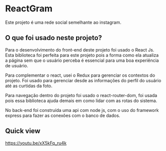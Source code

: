 
# ReactGram

Este projeto é uma rede social semelhante ao instagram.

## O que foi usado neste projeto?

Para o desenvolvimento do front-end deste projeto foi usado o React Js. Esta biblioteca foi perfeita para este projeto pois a forma como ela atualiza a página sem que o usuário perceba é essencial para uma boa experiência de usuário.

Para complementar o react, usei o Redux para gerenciar os contextos do projeto. Foi usado para gerenciar desde as informações do perfil do usuário até as curtidas da foto.

Para navegação dentro do projeto foi usado o react-router-dom, foi usada pois essa biblioteca ajuda demais em como lidar com as rotas do sistema.

No back-end foi construída uma api com node js, com o uso do framework express para fazer as conexões com o banco de dados.

## Quick view

https://youtu.be/xX5kFq_ru4k

